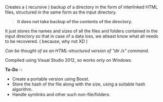 Creates a ( recursive ) backup of a directory in the form of interlinked HTML files, structured in the same form as the input directory.  
 >**It does not take backup of the contents of the directory.**
 
It just stores the names and sizes of all the files and folders contained in the input directory so that in case of a data loss, we atleast know what all needs to be recovered. ( because, why not XD )  

*Can be thought of as an HTML-structured version of "dir /s" command.*

Compiled using Visual Studio 2012, so works only on Windows.

**To-Do** -:

 - Create a portable version using Boost.
 - Store the hash of the file along with the size, using a suitable hash algorithm.
 - Handle symlinks and other such non-file/folders.

